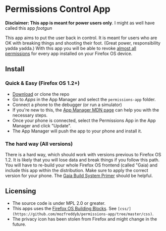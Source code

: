# Permissions Control App

**Disclaimer: This app is meant for power users only**. I might as well have called this app *footgun*

This app aims to put the user back in control. It is meant for users who are
OK with breaking things and shooting their foot. (Great power, responsibility yadda yadda.)
With this app you will be able to revoke [almost all permissions](# "There are some technical limitations") for every app installed on your Firefox OS
device.

<!-- ##Screenshots
Once this is a bit prettier, add screenshots.
-->


## Install
### Quick & Easy (Firefox OS 1.2+)
* [Download](https://github.com/mozfreddyb/permissions-app/releases) or clone the repo
* Go to *Apps* in the App Manager and select the `permissions-app` folder.
* Connect a phone to the debugger (or run a simulator)
 * If you're new to this, the [App Manager MDN page](https://developer.mozilla.org/en-US/Firefox_OS/Using_the_App_Manager#Quick_setup)
   can help you with the necessary steps.
* Once your phone is connected, select the Permissions App in the App Manager and click "Update".
* The App Manager will push the app to your phone and install it.


### The hard way (All versions)
There is a hard way, which should work with versions previous to Firefox OS 1.2.
It is likely that you will lose data and break things if you follow this path.
You will have to re-build your whole Firefox OS frontend (called "Gaia) and include this app within the distribution.
Make sure to apply the correct version for your phone.
The [Gaia Build System Primer](https://developer.mozilla.org/en-US/Firefox_OS/Developing_Gaia/Build_System_Primer) should be helpful.


## Licensing
* The source code is under MPL 2.0 or greater.
* This apps uses the [Firefox OS Building Blocks](http://buildingfirefoxos.com/building-blocks/). See `[css/](https://github.com/mozfreddyb/permissions-app/tree/master/css)`.
* The privacy icon has been stolen from Firefox and might change in the future.
